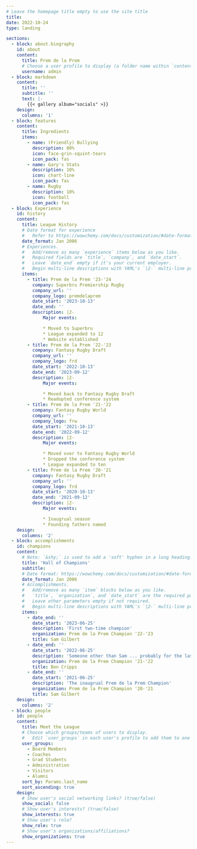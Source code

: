 ```yaml
---
# Leave the homepage title empty to use the site title
title:
date: 2022-10-24
type: landing

sections:
  - block: about.biography
    id: about
    content:
      title: Prem de la Prem
      # Choose a user profile to display (a folder name within `content/authors/`)
      username: admin
  - block: markdown
    content:
      title: ''
      subtitle: ''
      text: |-
        {{< gallery album="socials" >}}
    design:
      columns: '1'
  - block: features
    content:
      title: Ingredients
      items:
        - name: (Friendly) Bullying
          description: 80%
          icon: face-grin-squint-tears
          icon_pack: fas
        - name: Gary's Stats
          description: 10%
          icon: chart-line
          icon_pack: fas
        - name: Rugby
          description: 10%
          icon: football
          icon_pack: fas
  - block: Experience
    id: history
    content:
      title: League History
      # Date format for experience
      #   Refer to https://wowchemy.com/docs/customization/#date-format
      date_format: Jan 2006
      # Experiences.
      #   Add/remove as many `experience` items below as you like.
      #   Required fields are `title`, `company`, and `date_start`.
      #   Leave `date_end` empty if it's your current employer.
      #   Begin multi-line descriptions with YAML's `|2-` multi-line prefix.
      items:
        - title: Prem de la Prem '23-'24
          company: Superbru Premiership Rugby
          company_url: ''
          company_logo: premdelaprem
          date_start: '2023-10-13'
          date_end: ''
          description: |2-
              Major events:

              * Moved to Superbru
              * League expanded to 12
              * Website established
        - title: Prem de la Prem '22-'23
          company: Fantasy Rugby Draft
          company_url: ''
          company_logo: frd
          date_start: '2022-10-13'
          date_end: '2023-09-12'
          description: |2-
              Major events:

              * Moved back to Fantasy Rugby Draft
              * Readopted conference system
        - title: Prem de la Prem '21-'22
          company: Fantasy Rugby World
          company_url: ''
          company_logo: frw
          date_start: '2021-10-13'
          date_end: '2022-09-12'
          description: |2-
              Major events:

              * Moved over to Fantasy Rugby World
              * Dropped the conference system
              * League expanded to ten
        - title: Prem de la Prem '20-'21
          company: Fantasy Rugby Draft
          company_url: ''
          company_logo: frd
          date_start: '2020-10-13'
          date_end: '2021-09-12'
          description: |2-
              Major events:

              * Inaugrual season
              * Founding fathers named
    design:
      columns: '2'
  - block: accomplishments
    id: champions
    content:
      # Note: `&shy;` is used to add a 'soft' hyphen in a long heading.
      title: 'Hall of Champions'
      subtitle:
      # Date format: https://wowchemy.com/docs/customization/#date-format
      date_format: Jan 2006
      # Accomplishments.
      #   Add/remove as many `item` blocks below as you like.
      #   `title`, `organization`, and `date_start` are the required parameters.
      #   Leave other parameters empty if not required.
      #   Begin multi-line descriptions with YAML's `|2-` multi-line prefix.
      items:
        - date_end: ''
          date_start: '2023-06-25'
          description: 'First two-time champion'
          organization: Prem de la Prem Champion '22-'23
          title: Sam Gilbert
        - date_end: ''
          date_start: '2022-06-25'
          description: 'Someone other than Sam ... probably for the last time'
          organization: Prem de la Prem Champion '21-'22
          title: Ben Cripps
        - date_end: ''
          date_start: '2021-06-25'
          description: 'The inaugrual Prem de la Prem Champion'
          organization: Prem de la Prem Champion '20-'21
          title: Sam Gilbert
    design:
      columns: '2'
  - block: people
    id: people
    content:
      title: Meet the League
      # Choose which groups/teams of users to display.
      #   Edit `user_groups` in each user's profile to add them to one or more of these groups.
      user_groups:
        - Board Members
        - Coaches
        - Grad Students
        - Administration
        - Visitors
        - Alumni
      sort_by: Params.last_name
      sort_ascending: true
    design:
      # Show user's social networking links? (true/false)
      show_social: false
      # Show user's interests? (true/false)
      show_interests: true
      # Show user's role?
      show_role: true
      # Show user's organizations/affiliations?
      show_organizations: true
---
```

